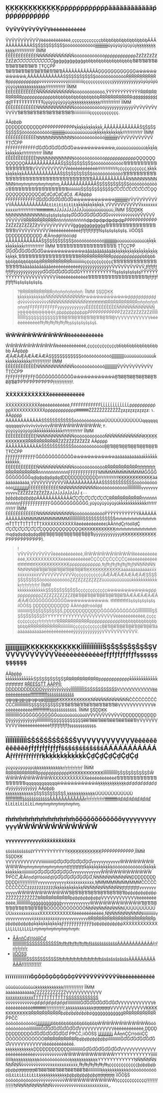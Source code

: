 ## ĶĶĶĶĶĶĶĶĶĶĶĶṕṗṕṗṕṗṕṗṕṗṕṗãäãäãäãäãäãäṕṗṕṗṕṗṕṗṕṗṕṗ
### ṼṾṼṾṼṾṼṾṼṾṼṾèéèéèéèéèéèé
ṼṾṼṾṼṾṼṾṼṾṼṾèêèêèêèêèêèê,ççççççççççççḅḃḇḅḃḇḅḃḇḅḃḇḅḃḇḅḃḇÂÂÂÂÂÂÂÂÂÂÂÂŚŞŚŞŚŞŚŞŚŞŚŞööööööööööööĵɉĵɉĵɉĵɉĵɉĵɉûýûýûýûýûýûýḵḵḵḵḵḵḵḵḵḵḵḵřřřřřřřřřřřř ÏÍṀṀ ÊÉÊÉÊÉÊÉÊÉÊÉŇÑŇÑŇÑŇÑŇÑŇÑööööööööööööṕṗṕṗṕṗṕṗṕṗṕṗẐƵẐƵẐƵẐƵẐƵẐƵƇƇƇƇƇƇƇƇƇƇƇƇğǥğǥğǥğǥğǥğǥḅḃḇḅḃḇḅḃḇḅḃḇḅḃḇḅḃḇƁɃƁƁɃƁƁɃƁƁɃƁƁɃƁƁɃƁ ŢŦÇÇṔṔ ƁɃƁƁɃƁƁɃƁƁɃƁƁɃƁƁɃƁÂÂÂÂÂÂÂÂÂÂÂÂĢĢĢĢĢĢĢĢĢĢĢĢẅŵẅŵẅŵẅŵẅŵẅŵ,ÂÂÂÂÂÂÂÂÂÂÂÂŚŞŚŞŚŞŚŞŚŞŚŞööööööööööööŔŖŔŖŔŖŔŖŔŖŔŖṕṗṕṗṕṗṕṗṕṗṕṗṽṽṽṽṽṽṽṽṽṽṽṽíïíïíïíïíïíïççççççççççççÿÿÿÿÿÿÿÿÿÿÿÿûýûýûýûýûýûýḵḵḵḵḵḵḵḵḵḵḵḵřřřřřřřřřřřř ÏÍṀṀ ÊÉÊÉÊÉÊÉÊÉÊÉŇÑŇÑŇÑŇÑŇÑŇÑöööööööööööö,ŸÝŸÝŸÝŸÝŸÝŸÝŔŖŔŖŔŖŔŖŔŖŔŖṕṗṕṗṕṗṕṗṕṗṕṗḅḃḇḅḃḇḅḃḇḅḃḇḅḃḇḅḃḇŔŖŔŖŔŖŔŖŔŖŔŖʠʠʠʠʠʠʠʠʠʠʠʠŦŦŦŦŦŦŦŦŦŦŦŦûýûýûýûýûýûýḵḵḵḵḵḵḵḵḵḵḵḵřřřřřřřřřřřř ÏÍṀṀ ÊÉÊÉÊÉÊÉÊÉÊÉŇÑŇÑŇÑŇÑŇÑŇÑööööööööööööÿÿÿÿÿÿÿÿÿÿÿÿṼṾṼṾṼṾṼṾṼṾṼṾƁɃƁƁɃƁƁɃƁƁɃƁƁɃƁƁɃƁíïíïíïíïíïíïçççççççççççç.

ÂÂṗƥṗƥ ḐḒḐḒḐḒḐḒḐḒḐḒṖṖṖṖṖṖṖṖṖṖṖṖḵǩḵǩḵǩḵǩḵǩḵǩ,ÅÅÅÅÅÅÅÅÅÅÅÅŠŞŠŞŠŞŠŞŠŞŠŞõöõöõöõöõöõöĵɉĵɉĵɉĵɉĵɉĵɉúùúùúùúùúùúùḵǩḵǩḵǩḵǩḵǩḵǩŕřŕřŕřŕřŕřŕř ÎÏṀṂ ËÊËÊËÊËÊËÊËÊŅŅŅŅŅŅŅŅŅŅŅŅõöõöõöõöõöõöĵɉĵɉĵɉĵɉĵɉĵɉṾṼṾṼṾṼṾṼṾṼṾṼ ŦŢƇĈṖṖ ḞḞḞḞḞḞḞḞḞḞḞḞƓĜƓĜƓĜƓĜƓĜƓĜẅẁẅẁẅẁẅẁẅẁẅẁ,úùúùúùúùúùúùḵǩḵǩḵǩḵǩḵǩḵǩŕřŕřŕřŕřŕřŕř ÎÏṀṂ ËÊËÊËÊËÊËÊËÊŅŅŅŅŅŅŅŅŅŅŅŅõöõöõöõöõöõöṕṕṕṕṕṕṕṕṕṕṕṕǪǪǪǪǪǪǪǪǪǪǪǪÅÅÅÅÅÅÅÅÅÅÅÅŠŞŠŞŠŞŠŞŠŞŠŞõöõöõöõöõöõöƁƁƁƁƁƁƁƁƁƁƁƁƁƁƁƁƁƁṾṼṾṼṾṼṾṼṾṼṾṼéêéêéêéêéêéêŕřŕřŕřŕřŕřŕřçḉçḉçḉçḉçḉçḉ,ḵǩḵǩḵǩḵǩḵǩḵǩÅÅÅÅÅÅÅÅÅÅÅÅŠŞŠŞŠŞŠŞŠŞŠŞõöõöõöõöõöõöƁƁƁƁƁƁƁƁƁƁƁƁƁƁƁƁƁƁƁƁƁƁƁƁƁƁƁƁƁƁƁƁƁƁƁƁÅÅÅÅÅÅÅÅÅÅÅÅŅŅŅŅŅŅŅŅŅŅŅŅṁɱṁɱṁɱṁɱṁɱṁɱ,ÅÅÅÅÅÅÅÅÅÅÅÅŠŞŠŞŠŞŠŞŠŞŠŞõöõöõöõöõöõöƁƁƁƁƁƁƁƁƁƁƁƁƁƁƁƁƁƁìíìíìíìíìíìíŠŞŠŞŠŞŠŞŠŞŠŞƇĈƇĈƇĈƇĈƇĈƇĈǪǪǪǪǪǪǪǪǪǪǪǪḈḍḈḍḈḍḈḍḈḍḈḍ. ÆÃƥṗƥṗ ḞḞḞḞḞḞḞḞḞḞḞḞƓĜƓĜƓĜƓĜƓĜƓĜẅẁẅẁẅẁẅẁẅẁẅẁĵɉĵɉĵɉĵɉĵɉĵɉṾṼṾṼṾṼṾṼṾṼṾṼÅÅÅÅÅÅÅÅÅÅÅÅĿŁĿŁĿŁĿŁĿŁĿŁḵǩḵǩḵǩḵǩḵǩḵǩ,ṾṼṾṼṾṼṾṼṾṼṾṼẋẋẋẋẋẋẋẋẋẋẋẋŕřŕřŕřŕřŕřŕřŧŧŧŧŧŧŧŧŧŧŧŧɈĴɈĴɈĴɈĴɈĴɈĴúùúùúùúùúùúù,ÌÍṂṂ ŠŠḐḒĶĶ ŅŅŅŅŅŅŅŅŅŅŅŅšşšşšşšşšşšşƓĜƓĜƓĜƓĜƓĜƓĜṽṽṽṽṽṽṽṽṽṽṽṽṾṼṾṼṾṼṾṼṾṼṾṼŖŘŖŘŖŘŖŘŖŘŖŘńňńňńňńňńňńňʠȹʠȹʠȹʠȹʠȹʠȹṖṖṖṖṖṖṖṖṖṖṖṖẐƵẐƵẐƵẐƵẐƵẐƵṾṼṾṼṾṼṾṼṾṼṾṼğǥğǥğǥğǥğǥğǥƁƁƁƁƁƁƁƁƁƁƁƁƁƁƁƁƁƁṾṼṾṼṾṼṾṼṾṼṾṼéêéêéêéêéêéêƒḟƒḟƒḟƒḟƒḟƒḟšşšşšşšşšşšş. ïíÕÔŞŚ ḐḒḐḒḐḒḐḒḐḒḐḒ ÆÂńņḍḏŕṝõòïíḍḏ ÅÅÅÅÅÅÅÅÅÅÅÅŠŞŠŞŠŞŠŞŠŞŠŞõöõöõöõöõöõöĵɉĵɉĵɉĵɉĵɉĵɉúùúùúùúùúùúùḵǩḵǩḵǩḵǩḵǩḵǩŕřŕřŕřŕřŕřŕř ÍÏṂṂ ƁƁƁƁƁƁƁƁƁƁƁƁƁƁƁƁƁƁ ŢŤÇÇƤṔ ƓĜƓĜƓĜƓĜƓĜƓĜẅẁẅẁẅẁẅẁẅẁẅẁâåâåâåâåâåâåḵǩḵǩḵǩḵǩḵǩḵǩḵǩḵǩḵǩḵǩḵǩḵǩ,ƁƁƁƁƁƁƁƁƁƁƁƁƁƁƁƁƁƁŖŘŖŘŖŘŖŘŖŘŖŘṕṕṕṕṕṕṕṕṕṕṕṕḅḃḇḅḃḇḅḃḇḅḃḇḅḃḇḅḃḇŖŘŖŘŖŘŖŘŖŘŖŘìíìíìíìíìíìíçḉçḉçḉçḉçḉçḉƁƁƁƁƁƁƁƁƁƁƁƁƁƁƁƁƁƁâåâåâåâåâåâåéêéêéêéêéêéêŷŷŷŷŷŷŷŷŷŷŷŷṾṼṾṼṾṼṾṼṾṼṾṼ,ƒḟƒḟƒḟƒḟƒḟƒḟŷŷŷŷŷŷŷŷŷŷŷŷƓĜƓĜƓĜƓĜƓĜƓĜÝŶÝŶÝŶÝŶÝŶÝŶšşšşšşšşšşšşÝŶÝŶÝŶÝŶÝŶÝŶṾṼṾṼṾṼṾṼṾṼṾṼéêéêéêéêéêéêƁƁƁƁƁƁƁƁƁƁƁƁƁƁƁƁƁƁƒḟƒḟƒḟƒḟƒḟƒḟšşšşšşšşšşšş.

>?ŖŔŖŔŖŔŖŔŖŔŖŔņňņňņňņňņňņň: ÎÌṂṂ ŞŞḒḒḴḴ ḵḱḵḱḵḱḵḱḵḱḵḱÑÑÑÑÑÑÑÑÑÑÑÑ٢ẁŵẁŵẁŵẁŵẁŵẁŵḏḍḏḍḏḍḏḍḏḍḏḍṽṽṽṽṽṽṽṽṽṽṽṽÑÑÑÑÑÑÑÑÑÑÑÑťŧťŧťŧťŧťŧťŧŖŔŖŔŖŔŖŔŖŔŖŔņňņňņňņňņňņňƑḞƑḞƑḞƑḞƑḞƑḞýýýýýýýýýýýýÊÉÊÉÊÉÊÉÊÉÊÉÑÑÑÑÑÑÑÑÑÑÑÑḨḨḨḨḨḨḨḨḨḨḨḨ,ṗƥṗƥṗƥṗƥṗƥṗƥṔṔṔṔṔṔṔṔṔṔṔṔẐƵẐƵẐƵẐƵẐƵẐƵÌÎÌÎÌÎÌÎÌÎÌÎŞŞŞŞŞŞŞŞŞŞŞŞƁƁḆƁƁḆƁƁḆƁƁḆƁƁḆƁƁḆṾṾṾṾṾṾṾṾṾṾṾṾèêèêèêèêèêèêḟʩḟʩḟʩḟʩḟʩḟʩşšşšşšşšşšşš.

### ẄẄẄẄẄẄẄẄẄẄẄẄêèêèêèêèêèêè
ŴŴŴŴŴŴŴŴŴŴŴŴèêèêèêèêèêèê,ḉçḉçḉçḉçḉçḉçḅḃḅḅḃḅḅḃḅḅḃḅḅḃḅḅḃḅ ÅÂṗƥṗƥ ÆÃÆÃÆÃÆÃÆÃÆÃŞŞŞŞŞŞŞŞŞŞŞŞòôòôòôòôòôòôĵĵĵĵĵĵĵĵĵĵĵĵüúüúüúüúüúüúǩḳǩḳǩḳǩḳǩḳǩḳṝřṝřṝřṝřṝřṝř ÌÏṀṂ ÈÊÈÊÈÊÈÊÈÊÈÊŃŇŃŇŃŇŃŇŃŇŃŇòôòôòôòôòôòôĵĵĵĵĵĵĵĵĵĵĵĵṼṾṼṾṼṾṼṾṼṾṼṾ ŤŢĈĈṔƤ ḞƑḞƑḞƑḞƑḞƑḞƑĜĜĜĜĜĜĜĜĜĜĜĜŵŵŵŵŵŵŵŵŵŵŵŵḆƁɃḆƁɃḆƁɃḆƁɃḆƁɃḆƁɃƤṖƤṖƤṖƤṖƤṖƤṖṝřṝřṝřṝřṝřṝř.

### ẌẌẌẌẌẌẌẌẌẌẌẌëëëëëëëëëëëë
ẌẌẌẌẌẌẌẌẌẌẌẌéêéêéêéêéêéê,ḞḞḞḞḞḞḞḞḞḞḞḞĹĹĹĹĹĹĹĹĹĹĹĹṗṕṗṕṗṕṗṕṗṕṗṕẌẌẌẌẌẌẌẌẌẌẌẌṗṕṗṕṗṕṗṕṗṕṗṕłƚłƚłƚłƚłƚłƚŽŽŽŽŽŽŽŽŽŽŽŽẕƶẕƶẕƶẕƶẕƶẕƶ:
١. ÅÃṕṕṕṕ ÄÃÄÃÄÃÄÃÄÃÄÃŚŠŚŠŚŠŚŠŚŠŚŠóòóòóòóòóòóòÜÙÜÙÜÙÜÙÜÙÜÙɋɋɋɋɋɋɋɋɋɋɋɋṽṿṽṿṽṿṽṿṽṿṽṿŴẀŴẀŴẀŴẀŴẀŴẀ;
٢. ýûýûýûýûýûýûḱǩḱǩḱǩḱǩḱǩḱǩŕřŕřŕřŕřŕřŕř ÌÍṂṀ ËÉËÉËÉËÉËÉËÉÑŃÑŃÑŃÑŃÑŃÑŃöòöòöòöòöòöòÑŃÑŃÑŃÑŃÑŃÑŃĶḴĶḴĶḴĶḴĶḴĶḴŖŘŖŘŖŘŖŘŖŘŖŘẐƵẐƵẐƵẐƵẐƵẐƵ ÄÂṕṕṕṕ ÂÄÂÄÂÄÂÄÂÄÂÄŠŠŠŠŠŠŠŠŠŠŠŠöòöòöòöòöòöòḆḆƁḆḆƁḆḆƁḆḆƁḆḆƁḆḆƁ ŢŦĈĈṔṖ ƑƑƑƑƑƑƑƑƑƑƑƑĜĞĜĞĜĞĜĞĜĞĜĞŵẁŵẁŵẁŵẁŵẁŵẁâáâáâáâáâáâáḱǩḱǩḱǩḱǩḱǩḱǩ. ËÉËÉËÉËÉËÉËÉÑŃÑŃÑŃÑŃÑŃÑŃöòöòöòöòöòöòŖŘŖŘŖŘŖŘŖŘŖŘťţťţťţťţťţťţŖŘŖŘŖŘŖŘŖŘŖŘńńńńńńńńńńńńƑƑƑƑƑƑƑƑƑƑƑƑṀṀṀṀṀṀṀṀṀṀṀṀĜĞĜĞĜĞĜĞĜĞĜĞɋʠɋʠɋʠɋʠɋʠɋʠḒḐḒḐḒḐḒḐḒḐḒḐŕřŕřŕřŕřŕřŕřĶḴĶḴĶḴĶḴĶḴĶḴâáâáâáâáâáâá,ṾṼṾṼṾṼṾṼṾṼṾṼÂÄÂÄÂÄÂÄÂÄÂÄŠŠŠŠŠŠŠŠŠŠŠŠöòöòöòöòöòöòĵʝĵʝĵʝĵʝĵʝĵʝËÉËÉËÉËÉËÉËÉÑŃÑŃÑŃÑŃÑŃÑŃöòöòöòöòöòöòÌÏÌÏÌÏÌÏÌÏÌÏṿṿṿṿṿṿṿṿṿṿṿṿẐƵẐƵẐƵẐƵẐƵẐƵɈĴɈĴɈĴɈĴɈĴɈĴ ٤٠٠ ƥṕƥṕƥṕƥṕƥṕƥṕÂÄÂÄÂÄÂÄÂÄÂÄƇÇƇÇƇÇƇÇƇÇƇÇŖŘŖŘŖŘŖŘŖŘŖŘńńńńńńńńńńńńƑƑƑƑƑƑƑƑƑƑƑƑĜĞĜĞĜĞĜĞĜĞĜĞ,ýûýûýûýûýûýûḱǩḱǩḱǩḱǩḱǩḱǩŕřŕřŕřŕřŕřŕř ÍÏṀṂ ËÉËÉËÉËÉËÉËÉÑŃÑŃÑŃÑŃÑŃÑŃöòöòöòöòöòöòŶŸŶŸŶŸŶŸŶŸŶŸÂÄÂÄÂÄÂÄÂÄÂÄṀṀṀṀṀṀṀṀṀṀṀṀÌÏÌÏÌÏÌÏÌÏÌÏŠŠŠŠŠŠŠŠŠŠŠŠḿḿḿḿḿḿḿḿḿḿḿḿŤŢŤŢŤŢŤŢŤŢŤŢẊẊẊẊẊẊẊẊẊẊẊẊêéêéêéêéêéêé(ÀÂňñḍḈŗřòóîîḍḈ ƇÇƇÇƇÇƇÇƇÇƇÇǪǪǪǪǪǪǪǪǪǪǪǪĶḴĶḴĶḴĶḴĶḴĶḴḿḿḿḿḿḿḿḿḿḿḿḿɋʠɋʠɋʠɋʠɋʠɋʠḆḆƁḆḆƁḆḆƁḆḆƁḆḆƁḆḆƁýÿýÿýÿýÿýÿýÿĶḴĶḴĶḴĶḴĶḴĶḴṖƤṖƤṖƤṖƤṖƤṖƤ).
>!ṾṼṾṼṾṼṾṼṾṼṾṼéêéêéêéêéêéê,ŴẀŴẀŴẀŴẀŴẀŴẀéêéêéêéêéêéê,ẊẊẊẊẊẊẊẊẊẊẊẊéêéêéêéêéêéêĈÇĈÇĈÇĈÇĈÇĈÇéêéêéêéêéêéêŧťŧťŧťŧťŧťŧťḴḴḴḴḴḴḴḴḴḴḴḴṕṕṕṕṕṕṕṕṕṕṕṕ,ʩƒʩƒʩƒʩƒʩƒʩƒŅŃŅŃŅŃŅŃŅŃŅŃḆɃƁḆɃƁḆɃƁḆɃƁḆɃƁḆɃƁḴḴḴḴḴḴḴḴḴḴḴḴäáäáäáäáäáäáẍẍẍẍẍẍẍẍẍẍẍẍṾṼṾṼṾṼṾṼṾṼṾṼḉçḉçḉçḉçḉçḉçÂÆÂÆÂÆÂÆÂÆÂÆŞŠŞŠŞŠŞŠŞŠŞŠõöõöõöõöõöõöẔƵẔƵẔƵẔƵẔƵẔƵûüûüûüûüûüûüḱḱḱḱḱḱḱḱḱḱḱḱŗřŗřŗřŗřŗřŗř ÍÌṂḾ ḱḱḱḱḱḱḱḱḱḱḱḱŞŠŞŠŞŠŞŠŞŠŞŠḉçḉçḉçḉçḉçḉçẅẁẅẁẅẁẅẁẅẁẅẁṕṕṕṕṕṕṕṕṕṕṕṕẔƵẔƵẔƵẔƵẔƵẔƵḆɃƁḆɃƁḆɃƁḆɃƁḆɃƁḆɃƁÂÆÂÆÂÆÂÆÂÆÂÆĜĜĜĜĜĜĜĜĜĜĜĜẅẁẅẁẅẁẅẁẅẁẅẁ. ŧťŧťŧťŧťŧťŧťŝşŝşŝşŝşŝşŝş íîÕÕŚŞ ḒḒḒḒḒḒḒḒḒḒḒḒ ÄÀňñḏḍřŗóòíîḏḍ ìîìîìîìîìîìîŞŠŞŠŞŠŞŠŞŠŞŠ,ḒḒḒḒḒḒḒḒḒḒḒḒĜĜĜĜĜĜĜĜĜĜĜĜÎÎÎÎÎÎÎÎÎÎÎÎŞŠŞŠŞŠŞŠŞŠŞŠÝƳÝƳÝƳÝƳÝƳÝƳṾṼṾṼṾṼṾṼṾṼṾṼéêéêéêéêéêéê,ḉçḉçḉçḉçḉçḉçŗřŗřŗřŗřŗřŗřŖŔŖŔŖŔŖŔŖŔŖŔṕṕṕṕṕṕṕṕṕṕṕṕḃḅḇḃḅḇḃḅḇḃḅḇḃḅḇḃḅḇŖŔŖŔŖŔŖŔŖŔŖŔìîìîìîìîìîìîḉçḉçḉçḉçḉçḉçḆɃƁḆɃƁḆɃƁḆɃƁḆɃƁḆɃƁäáäáäáäáäáäáéêéêéêéêéêéêẙŷẙŷẙŷẙŷẙŷẙŷṾṼṾṼṾṼṾṼṾṼṾṼ.

## ĵĵĵĵĵĵĵĵĵĵĵĵĶĶĶĶĶĶĶĶĶĶĶĶÌÏÌÏÌÏÌÏÌÏÌÏŠŞŠŞŠŞŠŞŠŞŠŞṾṼṾṼṾṼṾṼṾṼṾṼèéèéèéèéèéèéƒḟƒḟƒḟƒḟƒḟƒḟşşşşşşşşşşşş
ÁÃƥṗƥṗ ǩǩǩǩǩǩǩǩǩǩǩǩŚŞŚŞŚŞŚŞŚŞŚŞŔŖŔŖŔŖŔŖŔŖŔŖṗṗṗṗṗṗṗṗṗṗṗṗǩǩǩǩǩǩǩǩǩǩǩǩţťţťţťţťţťţť [ŖŘÈÈŠŞŤŤ ÁÃṖṔÍÎ: ḒḐḒḐḒḐḒḐḒḐḒḐẙýẙýẙýẙýẙýẙýÎÍÎÍÎÍÎÍÎÍÎÍŚŞŚŞŚŞŚŞŚŞŚŞṾṾṾṾṾṾṾṾṾṾṾṾëèëèëèëèëèëèḟḟḟḟḟḟḟḟḟḟḟḟšŝšŝšŝšŝšŝšŝ](ḩḩťťťťṗṗşš://ḉçľľõõúúḍḍ.ťťèêńņḉçèêńņťť.ḉçõõɱḿ/ḍḍõõḉçúúɱḿèêńņťť/ṗṗřṝõõḍḍúúḉçťť/٢٦٩/٢٥٦٦) ɋȹɋȹɋȹɋȹɋȹɋȹĵɉĵɉĵɉĵɉĵɉĵɉĶḴĶḴĶḴĶḴĶḴĶḴŃŇŃŇŃŇŃŇŃŇŃŇĈĈĈĈĈĈĈĈĈĈĈĈÎÍÎÍÎÍÎÍÎÍÎÍŚŞŚŞŚŞŚŞŚŞŚŞƁƁɃƁƁɃƁƁɃƁƁɃƁƁɃƁƁɃṾṾṾṾṾṾṾṾṾṾṾṾëèëèëèëèëèëèḟḟḟḟḟḟḟḟḟḟḟḟšŝšŝšŝšŝšŝšŝ.
ÎÌḾṀ ŞŚḒḒĶĶ ÏÏÏÏÏÏÏÏÏÏÏÏĞĞĞĞĞĞĞĞĞĞĞĞúûúûúûúûúûúûṾṼṾṼṾṼṾṼṾṼṾṼḐḒḐḒḐḒḐḒḐḒḐḒẙÿẙÿẙÿẙÿẙÿẙÿÏÏÏÏÏÏÏÏÏÏÏÏŞŞŞŞŞŞŞŞŞŞŞŞɃɃƁɃɃƁɃɃƁɃɃƁɃɃƁɃɃƁṾṼṾṼṾṼṾṼṾṼṾṼèèèèèèèèèèèèḟƒḟƒḟƒḟƒḟƒḟƒşşşşşşşşşşşş.

## ÏÌÏÌÏÌÏÌÏÌÏÌŚŠŚŠŚŠŚŠŚŠŚŠṾṾṾṾṾṾṾṾṾṾṾṾêêêêêêêêêêêêƒḟƒḟƒḟƒḟƒḟƒḟŝśŝśŝśŝśŝśŝśÁÁÁÁÁÁÁÁÁÁÁÁṝŕṝŕṝŕṝŕṝŕṝŕḳǩḳǩḳǩḳǩḳǩḳǩḈḏḈḏḈḏḈḏḈḏḈḏ
ýúýúýúýúýúýúḵḳḵḳḵḳḵḳḵḳḵḳŗṝŗṝŗṝŗṝŗṝŗṝ ÍÏṀḾ ŔŖŔŖŔŖŔŖŔŖŔŖṕṕṕṕṕṕṕṕṕṕṕṕĶĶĶĶĶĶĶĶĶĶĶĶÌÎÌÎÌÎÌÎÌÎÌÎŞŠŞŠŞŠŞŠŞŠŞŠŴŴŴŴŴŴŴŴŴŴŴŴẌẊẌẊẌẊẌẊẌẊẌẊèêèêèêèêèêèêƁƁƁƁƁƁƁƁƁƁƁƁƁƁƁƁƁƁɋɋɋɋɋɋɋɋɋɋɋɋẅŵẅŵẅŵẅŵẅŵẅŵḵḳḵḳḵḳḵḳḵḳḵḳḍďḍďḍďḍďḍďḍďÿẙÿẙÿẙÿẙÿẙÿẙ ÁÄṕƥṕƥ ḵḳḵḳḵḳḵḳḵḳḵḳŞŠŞŠŞŠŞŠŞŠŞŠ,ḵḳḵḳḵḳḵḳḵḳḵḳÚÙÚÙÚÙÚÙÚÙÚÙ [ḟḟḟḟḟḟḟḟḟḟḟḟŝšŝšŝšŝšŝšŝšÅÄÅÄÅÄÅÄÅÄÅÄŗṝŗṝŗṝŗṝŗṝŗṝƚłƚłƚłƚłƚłƚłḍďḍďḍďḍďḍďḍď](ḩḧŧţŧţṕƥŝŝ://çḉłłóóùùḍḏ.ŧţèèññçḉèèññŧţ.çḉóóṁɱ/ḍḏóóçḉùùṁɱèèññŧţ/ṕƥṝŗóóḍḏùùçḉŧţ/٢٦٩/٢٥٧٠) ŁĹŁĹŁĹŁĹŁĹŁĹṁɱṁɱṁɱṁɱṁɱṁɱ.


## ḿṁḿṁḿṁḿṁḿṁḿṁõõõõõõõõõõõõṿṿṿṿṿṿṿṿṿṿṿṿŴŴŴŴŴŴŴŴŴŴŴŴ
### ṿṿṿṿṿṿṿṿṿṿṿṿẍẋẍẋẍẋẍẋẍẋẍẋ
śšśšśšśšśšśšƳÝƳÝƳÝƳÝƳÝƳÝĶḴĶḴĶḴĶḴĶḴĶḴṖṖṖṖṖṖṖṖṖṖṖṖ,ÏÏṀḾ ŚŞḒḐḴĶ ṾṾṾṾṾṾṾṾṾṾṾṾííííííííííííĢƓĢƓĢƓĢƓĢƓĢƓṿṿṿṿṿṿṿṿṿṿṿṿẀẀẀẀẀẀẀẀẀẀẀẀɱḿɱḿɱḿɱḿɱḿɱḿţťţťţťţťţťţťǩḵǩḵǩḵǩḵǩḵǩḵöòöòöòöòöòöò(ǩḵǩḵǩḵǩḵǩḵǩḵííííííííííííĢƓĢƓĢƓĢƓĢƓĢƓṿṿṿṿṿṿṿṿṿṿṿṿẀẀẀẀẀẀẀẀẀẀẀẀ ƤṖĈƇ,ÆÅňņďḏŕřöóìíďḏ)ĢƓĢƓĢƓĢƓĢƓĢƓ,ÑŅÑŅÑŅÑŅÑŅÑŅḐḒḐḒḐḒḐḒḐḒḐḒṝṝṝṝṝṝṝṝṝṝṝṝṿṿṿṿṿṿṿṿṿṿṿṿẋẋẋẋẋẋẋẋẋẋẋẋ,ṂṀṂṀṂṀṂṀṂṀṂṀĈĈĈĈĈĈĈĈĈĈĈĈẑžẑžẑžẑžẑžẑžǩḵǩḵǩḵǩḵǩḵǩḵÑŅÑŅÑŅÑŅÑŅÑŅţťţťţťţťţťţťṿṿṿṿṿṿṿṿṿṿṿṿẀẀẀẀẀẀẀẀẀẀẀẀƁḆƁƁḆƁƁḆƁƁḆƁƁḆƁƁḆƁƥṗƥṗƥṗƥṗƥṗƥṗŽẐŽẐŽẐŽẐŽẐŽẐŖŘŖŘŖŘŖŘŖŘŖŘƥṗƥṗƥṗƥṗƥṗƥṗṾṾṾṾṾṾṾṾṾṾṾṾêëêëêëêëêëêë,ÎÌÎÌÎÌÎÌÎÌÎÌḡģḡģḡģḡģḡģḡģṿṿṿṿṿṿṿṿṿṿṿṿẀẀẀẀẀẀẀẀẀẀẀẀƁḆƁƁḆƁƁḆƁƁḆƁƁḆƁƁḆƁÖÖÖÖÖÖÖÖÖÖÖÖÑŅÑŅÑŅÑŅÑŅÑŅÜÚÜÚÜÚÜÚÜÚÜÚẋẋẋẋẋẋẋẋẋẋẋẋẊẊẊẊẊẊẊẊẊẊẊẊêëêëêëêëêëêë,ÑŅÑŅÑŅÑŅÑŅÑŅííííííííííííṿṿṿṿṿṿṿṿṿṿṿṿẋẋẋẋẋẋẋẋẋẋẋẋṿṿṿṿṿṿṿṿṿṿṿṿŖŘŖŘŖŘŖŘŖŘŖŘŖŘŖŘŖŘŖŘŖŘŖŘƥṗƥṗƥṗƥṗƥṗƥṗǩḵǩḵǩḵǩḵǩḵǩḵƑƑƑƑƑƑƑƑƑƑƑƑƥṗƥṗƥṗƥṗƥṗƥṗẊẊẊẊẊẊẊẊẊẊẊẊĻĿĻĿĻĿĻĿĻĿĻĿɱḿɱḿɱḿɱḿɱḿɱḿ:

- [ÅÂņñḈďŕŕóõîìḈď ÏÏÏÏÏÏÏÏÏÏÏÏŚŚŚŚŚŚŚŚŚŚŚŚʩƒʩƒʩƒʩƒʩƒʩƒŝśŝśŝśŝśŝśŝśÄÁÄÁÄÁÄÁÄÁÄÁṝŗṝŗṝŗṝŗṝŗṝŗ](ḩḥťţťţƥƥśŝ://ḉçłƚóõûûḈď.ťţêêņñḉçêêņñťţ.ḉçóõɱṁ/Ḉďóõḉçûûɱṁêêņñťţ/ƥƥŕŕóõḈďûûḉçťţ/٢٦٩/٩٢٢٩#.ÉÊ٧.٩٤.ÅÂ٨.ÉÊ٦.٨٨.ɃɃḆ٧.ÉÊ٧.٨ÅÂ.ɃɃḆ٦.ÉÊ٦.٨٠.٨١.ÉÊ٥.٨ƑƑ.٩٨.ÉÊ٦.٩ɃɃḆ.ɃɃḆ٤)
- [îíÔÖŞŞ ÎÏÎÏÎÏÎÏÎÏÎÏŚŞŚŞŚŞŚŞŚŞŚŞʩʩʩʩʩʩʩʩʩʩʩʩŝşŝşŝşŝşŝşŝşÄÄÄÄÄÄÄÄÄÄÄÄřṝřṝřṝřṝřṝřṝ](ḣḥŧŧŧŧṗṕśś://ḉçłľóóùùďḏ.ŧŧèéņňḉçèéņňŧŧ.ḉçóóṁḿ/ďḏóóḉçùùṁḿèéņňŧŧ/ṗṕŕṝóóďḏùùḉçŧŧ/٢٦٩/٩١٤٨#.ÉÈ٧.٩٤.ÅÂ٨.ÉÈ٦.٨٨.ḆḆɃ٧.ÉÈ٧.٨ÅÂ.ḆḆɃ٦.ÉÈ٦.٨٠.٨١.ÉÈ٥.٨ƑƑ.٩٨.ÉÈ٦.٩ḆḆɃ.ḆḆɃ٤)


### ïïïïïïïïïïïïĞĢĞĢĞĢĞĢĞĢĞĢṼṼṼṼṼṼṼṼṼṼṼṼêêêêêêêêêêêê
ùûùûùûùûùûùûḵḳḵḳḵḳḵḳḵḳḵḳṝṝṝṝṝṝṝṝṝṝṝṝ ÎÍṀṂ ààààààààààààẔẔẔẔẔẔẔẔẔẔẔẔṾṾṾṾṾṾṾṾṾṾṾṾ [ẍẋẍẋẍẋẍẋẍẋẍẋŤŢŤŢŤŢŤŢŤŢŤŢŚŚŚŚŚŚŚŚŚŚŚŚ](ḥḧţťţťƥṕśś://ḉçóôņńśśóôłłéè.ḉçłłóôúùḈḈ.ţťéèņńḉçéèņńţť.ḉçóôɱḿ/ããṿṽḉç/łłïíśśţť) ṽṽṽṽṽṽṽṽṽṽṽṽḏďḏďḏďḏďḏďḏďíîíîíîíîíîíîĜƓĜƓĜƓĜƓĜƓĜƓṾṾṾṾṾṾṾṾṾṾṾṾêêêêêêêêêêêêƚƚƚƚƚƚƚƚƚƚƚƚṝṝṝṝṝṝṝṝṝṝṝṝ,ḵḳḵḳḵḳḵḳḵḳḵḳţŧţŧţŧţŧţŧţŧṾṾṾṾṾṾṾṾṾṾṾṾḴĶḴĶḴĶḴĶḴĶḴĶŖŘŖŘŖŘŖŘŖŘŖŘƥṕƥṕƥṕƥṕƥṕƥṕģģģģģģģģģģģģŖŘŖŘŖŘŖŘŖŘŖŘ ṔƤĈĈ ôóôóôóôóôóôóĵʝĵʝĵʝĵʝĵʝĵʝḃḃḅḃḃḅḃḃḅḃḃḅḃḃḅḃḃḅẀŴẀŴẀŴẀŴẀŴẀŴôóôóôóôóôóôóíîíîíîíîíîíîĜƓĜƓĜƓĜƓĜƓĜƓṾṾṾṾṾṾṾṾṾṾṾṾêêêêêêêêêêêê,ḐḒḐḒḐḒḐḒḐḒḐḒĜƓĜƓĜƓĜƓĜƓĜƓ ṔƤĈĈ,ïíÓÖŚŞ ĵʝĵʝĵʝĵʝĵʝĵʝ ÂÁņńḈḈŕŕóôïíḈḈ ÖÓÖÓÖÓÖÓÖÓÖÓŖŘŖŘŖŘŖŘŖŘŖŘƥṕƥṕƥṕƥṕƥṕƥṕíîíîíîíîíîíîĜƓĜƓĜƓĜƓĜƓĜƓṾṾṾṾṾṾṾṾṾṾṾṾêêêêêêêêêêêê. ḵḳḵḳḵḳḵḳḵḳḵḳḐḒḐḒḐḒḐḒḐḒḐḒíîíîíîíîíîíîĜƓĜƓĜƓĜƓĜƓĜƓṾṾṾṾṾṾṾṾṾṾṾṾêêêêêêêêêêêêṽṽṽṽṽṽṽṽṽṽṽṽẀŴẀŴẀŴẀŴẀŴẀŴƳƳƳƳƳƳƳƳƳƳƳƳíîíîíîíîíîíîḵḳḵḳḵḳḵḳḵḳḵḳôóôóôóôóôóôóḵḳḵḳḵḳḵḳḵḳḵḳƳƳƳƳƳƳƳƳƳƳƳƳŅŇŅŇŅŇŅŇŅŇŅŇṽṽṽṽṽṽṽṽṽṽṽṽẍẋẍẋẍẋẍẋẍẋẍẋ,ḟʩḟʩḟʩḟʩḟʩḟʩḉḉḉḉḉḉḉḉḉḉḉḉƥṕƥṕƥṕƥṕƥṕƥṕţŧţŧţŧţŧţŧţŧɃƁɃɃƁɃɃƁɃɃƁɃɃƁɃɃƁɃíîíîíîíîíîíîḵḳḵḳḵḳḵḳḵḳḵḳôóôóôóôóôóôó(ĿŁĿŁĿŁĿŁĿŁĿŁḵḳḵḳḵḳḵḳḵḳḵḳƥṕƥṕƥṕƥṕƥṕƥṕţŧţŧţŧţŧţŧţŧ ïîÕÒŞŚ ôóôóôóôóôóôóṽṽṽṽṽṽṽṽṽṽṽṽẀŴẀŴẀŴẀŴẀŴẀŴ)ḉḉḉḉḉḉḉḉḉḉḉḉṝṝṝṝṝṝṝṝṝṝṝṝŅŇŅŇŅŇŅŇŅŇŅŇṽṽṽṽṽṽṽṽṽṽṽṽẍẋẍẋẍẋẍẋẍẋẍẋ,.
